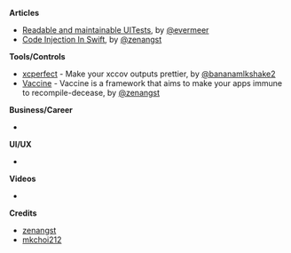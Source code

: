 **Articles**

* [Readable and maintainable UITests](https://medium.com/@vermeer.edwin/readable-and-maintainable-uitests-c192a44abde9), by [@evermeer](https://twitter.com/evermeer)
* [Code Injection In Swift](https://medium.com/itch-design-no/code-injection-in-swift-c49be095414c), by [@zenangst](https://twitter.com/zenangst)

**Tools/Controls**
* [xcperfect](https://github.com/mkchoi212/xcperfect) - Make your xccov outputs prettier, by [@bananamlkshake2](https://twitter.com/Bananamlkshake2)
* [Vaccine](https://github.com/zenangst/Vaccine) - Vaccine is a framework that aims to make your apps immune to recompile-decease, by [@zenangst](https://github.com/zenangst)


**Business/Career**

* 

**UI/UX**

* 

**Videos**

* 

**Credits**

* [zenangst](https://github.com/zenangst)
* [mkchoi212](https://github.com/mkchoi212)
